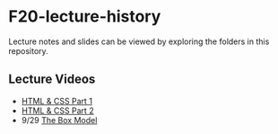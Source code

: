 # F20-lecture-history

Lecture notes and slides can be viewed by exploring the folders in this repository. 

## Lecture Videos
* [HTML & CSS Part 1](https://us02web.zoom.us/rec/share/jMbcvvgP2qCYZgJX42MbTzr3u0UdY_AMiW2PVLpvidbao4OkVPSWtg7ZzbDOV-yS.7oCrtwHWV-wU4pID)
* [HTML & CSS Part 2](https://us02web.zoom.us/rec/share/il0y1CmHcI6swzgZZTKUJ0bW1CYU2EUQPpYyrkzuNilWkjt_Ci9zu1SOp8Ww9oQG.s0IHZGyz1oc42irS)
* 9/29 [The Box Model](https://us02web.zoom.us/rec/share/wvVdbHiQkZ3fh53pLxmGb1RhBTKnbZJJ_TfGRl69cI26nQnnBvDR_MU6lhgWYzNH.5rfSA36masOwrvMR)
